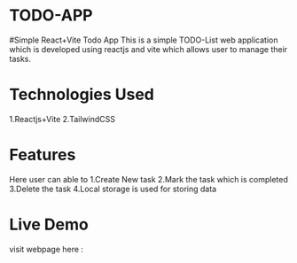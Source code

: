 # TODO-APP

#Simple React+Vite Todo App
This is a simple TODO-List web application which is developed using reactjs and vite which allows user to manage their tasks.


# Technologies Used
1.Reactjs+Vite
2.TailwindCSS

# Features
Here user can able to
1.Create New task
2.Mark the task which is completed
3.Delete the task
4.Local storage is used for storing data

# Live Demo
visit webpage here :

